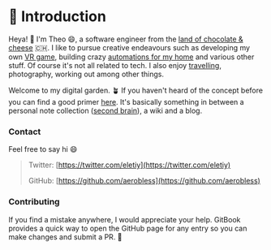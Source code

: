 # 🚀 Introduction

Heya! 👋  I'm Theo 😄, a software engineer from the [land of chocolate & cheese](travel/switzerland/) 🇨🇭. I like to pursue creative endeavours such as developing my own [VR game](virtual-reality/vr-development/), building crazy [automations for my home](home-automation.md) and various other stuff. Of course it's not all related to tech. I also enjoy [travelling](travel/), photography, working out among other things.&#x20;

Welcome to my digital garden. 🪴 If you haven't heard of the concept before you can find a good primer [here](https://github.com/MaggieAppleton/digital-gardeners). It's basically something in between a personal note collection ([second brain](knowledge-management.md#second-brain)), a wiki and a blog.

### Contact

Feel free to say hi :smile:

> Twitter: [https://twitter.com/eletiy](https://twitter.com/eletiy)
>
> GitHub: [https://github.com/aerobless](https://github.com/aerobless)

### Contributing

If you find a mistake anywhere, I would appreciate your help. GitBook provides a quick way to open the GitHub page for any entry so you can make changes and submit a PR. 🤗
